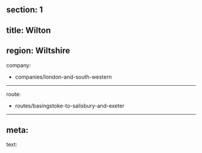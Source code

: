 ﻿section: 1
----
title: Wilton
----
region: Wiltshire
----
company:
- companies/london-and-south-western
----
route:
- routes/basingstoke-to-salisbury-and-exeter
----
meta:
----
text: